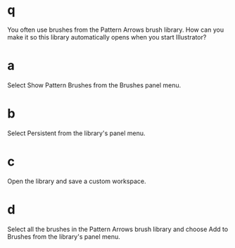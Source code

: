 # q
You often use brushes from the Pattern Arrows brush library. How can you make it so this library automatically opens when you start Illustrator?
# a
Select Show Pattern Brushes from the Brushes panel menu.
# b
Select Persistent from the library's panel menu.
# c
Open the library and save a custom workspace.
# d
Select all the brushes in the Pattern Arrows brush library and choose Add to Brushes from the library's panel menu.